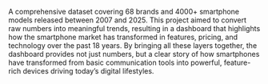 A comprehensive dataset covering 68 brands and 4000+ smartphone models released between 2007 and 2025. 
This project aimed to convert raw numbers into meaningful trends, resulting in a dashboard that highlights
how the smartphone market has transformed in features, pricing, and technology over the past 18 years.
By bringing all these layers together, the dashboard provides not just numbers,
but a clear story of how smartphones have transformed from basic communication tools into powerful, feature-rich devices driving today’s digital lifestyles.
